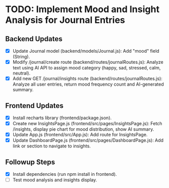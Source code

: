 # TODO: Implement Mood and Insight Analysis for Journal Entries

## Backend Updates
- [x] Update Journal model (backend/models/Journal.js): Add "mood" field (String).
- [x] Modify /journal/create route (backend/routes/journalRoutes.js): Analyze text using AI API to assign mood category (happy, sad, stressed, calm, neutral).
- [x] Add new GET /journal/insights route (backend/routes/journalRoutes.js): Analyze all user entries, return mood frequency count and AI-generated summary.

## Frontend Updates
- [x] Install recharts library (frontend/package.json).
- [x] Create new InsightsPage.js (frontend/src/pages/InsightsPage.js): Fetch /insights, display pie chart for mood distribution, show AI summary.
- [x] Update App.js (frontend/src/App.js): Add route for InsightsPage.
- [x] Update DashboardPage.js (frontend/src/pages/DashboardPage.js): Add link or section to navigate to insights.

## Followup Steps
- [x] Install dependencies (run npm install in frontend).
- [ ] Test mood analysis and insights display.
